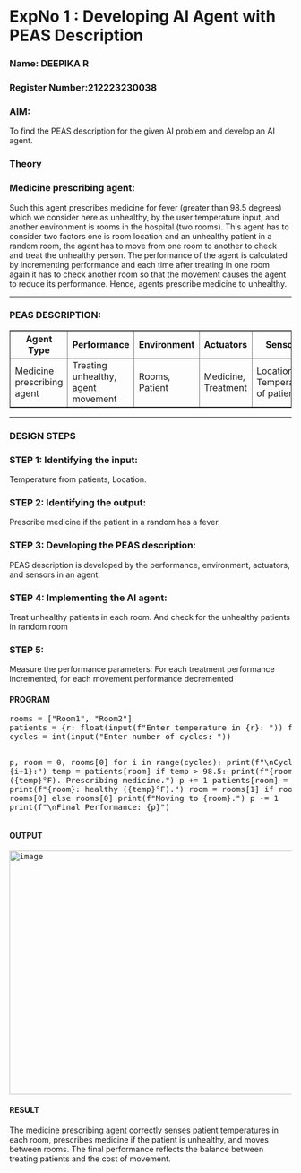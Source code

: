 <h1>ExpNo 1 : Developing AI Agent with PEAS Description</h1>
<h3>Name: DEEPIKA R</h3>
<h3>Register Number:212223230038</h3>

<h3>AIM:</h3>
<p>To find the PEAS description for the given AI problem and develop an AI agent.</p>

<h3>Theory</h3>
<h3>Medicine prescribing agent:</h3>
<p>Such this agent prescribes medicine for fever (greater than 98.5 degrees) which we consider here as unhealthy, by the user temperature input, and another environment is rooms in the hospital (two rooms). This agent has to consider two factors one is room location and an unhealthy patient in a random room, the agent has to move from one room to another to check and treat the unhealthy person. The performance of the agent is calculated by incrementing performance and each time after treating in one room again it has to check another room so that the movement causes the agent to reduce its performance. Hence, agents prescribe medicine to unhealthy.</p>
<hr>

<h3>PEAS DESCRIPTION:</h3>
<table border="1" cellpadding="5" cellspacing="0">
  <tr>
    <th>Agent Type</th>
    <th>Performance</th>
    <th>Environment</th>
    <th>Actuators</th>
    <th>Sensors</th>
  </tr>
  <tr>
    <td>Medicine prescribing agent</td>
    <td>Treating unhealthy, agent movement</td>
    <td>Rooms, Patient</td>
    <td>Medicine, Treatment</td>
    <td>Location, Temperature of patient</td>
  </tr>
</table>
<hr>

<h3>DESIGN STEPS</h3>
<h3>STEP 1: Identifying the input:</h3>
<p>Temperature from patients, Location.</p>
<h3>STEP 2: Identifying the output:</h3>
<p>Prescribe medicine if the patient in a random has a fever.</p>
<h3>STEP 3: Developing the PEAS description:</h3>
<p>PEAS description is developed by the performance, environment, actuators, and sensors in an agent.</p>
<h3>STEP 4: Implementing the AI agent:</h3>
<p>Treat unhealthy patients in each room. And check for the unhealthy patients in random room</p>
<h3>STEP 5:</h3>
<p>Measure the performance parameters: For each treatment performance incremented, for each movement performance decremented</p>

<h4>PROGRAM</h4>
<pre>
rooms = ["Room1", "Room2"]
patients = {r: float(input(f"Enter temperature in {r}: ")) for r in rooms}
cycles = int(input("Enter number of cycles: "))

p, room = 0, rooms[0]
for i in range(cycles):
    print(f"\nCycle {i+1}:")
    temp = patients[room]
    if temp > 98.5:
        print(f"{room}: fever ({temp}°F). Prescribing medicine.")
        p += 1
        patients[room] = 98.0
    else:
        print(f"{room}: healthy ({temp}°F).")
    room = rooms[1] if room == rooms[0] else rooms[0]
    print(f"Moving to {room}.")
    p -= 1
print(f"\nFinal Performance: {p}")
</pre>

<h4>OUTPUT</h4>
<pre>
<img width="962" height="435" alt="image" src="https://github.com/user-attachments/assets/14327c9d-87ab-43dc-8965-ccd1a282ab49" />
</pre>

<h4>RESULT</h4>
<p>The medicine prescribing agent correctly senses patient temperatures in each room, prescribes medicine if the patient is unhealthy, and moves between rooms. The final performance reflects the balance between treating patients and the cost of movement.</p>
